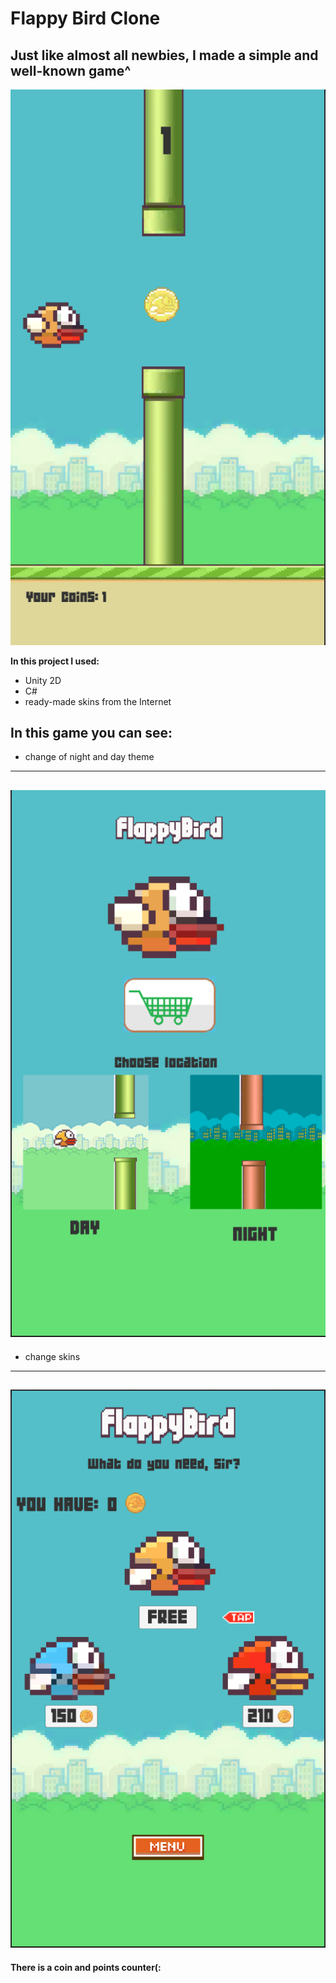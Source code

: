 # Flappy Bird Clone

## Just like almost all newbies, I made a simple and well-known game^
![Game](https://github.com/namknf/flappy-bird-clone/raw/main/Sprites/fb2.png)

**In this project I used:**
- Unity 2D
- C#
- ready-made skins from the Internet

## In this game you can see:
- change of night and day theme
---
![Themes](https://github.com/namknf/flappy-bird-clone/raw/main/Sprites/fb1.png)
---
- change skins
---
![Skins](https://github.com/namknf/flappy-bird-clone/raw/main/Sprites/fb3.png)
---
**There is a coin and points counter(:**
